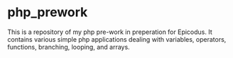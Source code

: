 # php_prework
  This is a repository of my php pre-work in preperation for Epicodus. It contains various simple php applications dealing with variables, operators, functions, branching, looping, and arrays. 
